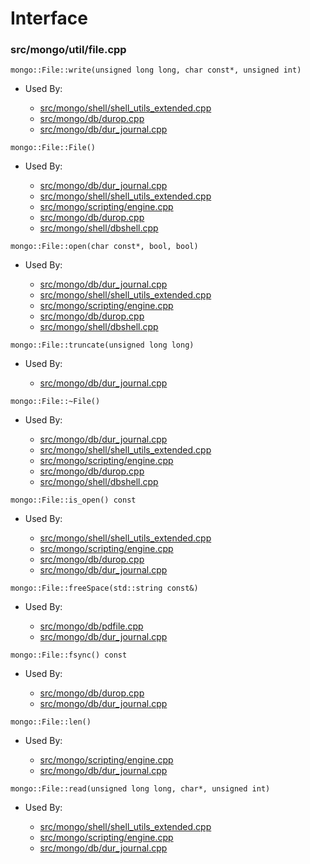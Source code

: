 
# Interface

### src/mongo/util/file.cpp

<div></div>

    mongo::File::write(unsigned long long, char const*, unsigned int)

- Used By:

    - [src/mongo/shell/shell\_utils\_extended.cpp](../mongo\_shell)
    - [src/mongo/db/durop.cpp](../journaling)
    - [src/mongo/db/dur\_journal.cpp](../journaling)

<div></div>

    mongo::File::File()

- Used By:

    - [src/mongo/db/dur\_journal.cpp](../journaling)
    - [src/mongo/shell/shell\_utils\_extended.cpp](../mongo\_shell)
    - [src/mongo/scripting/engine.cpp](../javascript\_libraries)
    - [src/mongo/db/durop.cpp](../journaling)
    - [src/mongo/shell/dbshell.cpp](../mongo\_shell)

<div></div>

    mongo::File::open(char const*, bool, bool)

- Used By:

    - [src/mongo/db/dur\_journal.cpp](../journaling)
    - [src/mongo/shell/shell\_utils\_extended.cpp](../mongo\_shell)
    - [src/mongo/scripting/engine.cpp](../javascript\_libraries)
    - [src/mongo/db/durop.cpp](../journaling)
    - [src/mongo/shell/dbshell.cpp](../mongo\_shell)

<div></div>

    mongo::File::truncate(unsigned long long)

- Used By:

    - [src/mongo/db/dur\_journal.cpp](../journaling)

<div></div>

    mongo::File::~File()

- Used By:

    - [src/mongo/db/dur\_journal.cpp](../journaling)
    - [src/mongo/shell/shell\_utils\_extended.cpp](../mongo\_shell)
    - [src/mongo/scripting/engine.cpp](../javascript\_libraries)
    - [src/mongo/db/durop.cpp](../journaling)
    - [src/mongo/shell/dbshell.cpp](../mongo\_shell)

<div></div>

    mongo::File::is_open() const

- Used By:

    - [src/mongo/shell/shell\_utils\_extended.cpp](../mongo\_shell)
    - [src/mongo/scripting/engine.cpp](../javascript\_libraries)
    - [src/mongo/db/durop.cpp](../journaling)
    - [src/mongo/db/dur\_journal.cpp](../journaling)

<div></div>

    mongo::File::freeSpace(std::string const&)

- Used By:

    - [src/mongo/db/pdfile.cpp](../storage\_layer\_structure)
    - [src/mongo/db/dur\_journal.cpp](../journaling)

<div></div>

    mongo::File::fsync() const

- Used By:

    - [src/mongo/db/durop.cpp](../journaling)
    - [src/mongo/db/dur\_journal.cpp](../journaling)

<div></div>

    mongo::File::len()

- Used By:

    - [src/mongo/scripting/engine.cpp](../javascript\_libraries)
    - [src/mongo/db/dur\_journal.cpp](../journaling)

<div></div>

    mongo::File::read(unsigned long long, char*, unsigned int)

- Used By:

    - [src/mongo/shell/shell\_utils\_extended.cpp](../mongo\_shell)
    - [src/mongo/scripting/engine.cpp](../javascript\_libraries)
    - [src/mongo/db/dur\_journal.cpp](../journaling)

